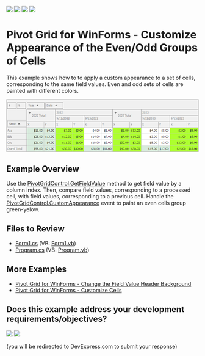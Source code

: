 <!-- default badges list -->
![](https://img.shields.io/endpoint?url=https://codecentral.devexpress.com/api/v1/VersionRange/128579601/22.1.4%2B)
[![](https://img.shields.io/badge/Open_in_DevExpress_Support_Center-FF7200?style=flat-square&logo=DevExpress&logoColor=white)](https://supportcenter.devexpress.com/ticket/details/E3226)
[![](https://img.shields.io/badge/📖_How_to_use_DevExpress_Examples-e9f6fc?style=flat-square)](https://docs.devexpress.com/GeneralInformation/403183)
[![](https://img.shields.io/badge/💬_Leave_Feedback-feecdd?style=flat-square)](#does-this-example-address-your-development-requirementsobjectives)
<!-- default badges end -->

# Pivot Grid for WinForms - Customize Appearance of the Even/Odd Groups of Cells

This example shows how to to apply a custom appearance to a set of cells, corresponding to the same field values. Even and odd sets of cells are painted with different colors. 

![Pivot Grid](image/pivot-grid.png)

## Example Overview

Use the [PivotGridControl.GetFieldValue](https://docs.devexpress.com/WindowsForms/DevExpress.XtraPivotGrid.PivotGridControl.GetFieldValue(DevExpress.XtraPivotGrid.PivotGridField-System.Int32)) method to get field value by a column index. Then, compare field values, corresponding to a processed cell, with field values, corresponding to a previous cell. Handle the [PivotGridControl.CustomAppearance](https://docs.devexpress.com/WindowsForms/DevExpress.XtraPivotGrid.PivotGridControl.CustomAppearance) event to paint an even cells group green-yelow.


## Files to Review
<!-- default file list -->
* [Form1.cs](./CS/WindowsApplication53/Form1.cs) (VB: [Form1.vb](./VB/WindowsApplication53/Form1.vb))
* [Program.cs](./CS/WindowsApplication53/Program.cs) (VB: [Program.vb](./VB/WindowsApplication53/Program.vb))
<!-- default file list end -->

## More Examples 

- [Pivot Grid for WinForms - Change the Field Value Header Background](https://github.com/DevExpress-Examples/how-to-change-the-field-value-header-appearance-backcolor-or-draw-it-manually-e2809)
- [Pivot Grid for WinForms - Customize Cells](https://github.com/DevExpress-Examples/winforms-pivot-customize-cell)
<!-- feedback -->
## Does this example address your development requirements/objectives?

[<img src="https://www.devexpress.com/support/examples/i/yes-button.svg"/>](https://www.devexpress.com/support/examples/survey.xml?utm_source=github&utm_campaign=winforms-pivot-customize-appearance-of-the-even-odd-groups-of-cells&~~~was_helpful=yes) [<img src="https://www.devexpress.com/support/examples/i/no-button.svg"/>](https://www.devexpress.com/support/examples/survey.xml?utm_source=github&utm_campaign=winforms-pivot-customize-appearance-of-the-even-odd-groups-of-cells&~~~was_helpful=no)

(you will be redirected to DevExpress.com to submit your response)
<!-- feedback end -->
